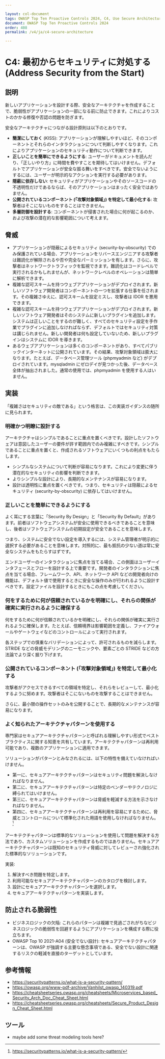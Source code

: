 ```yaml
---

layout: col-document
tags: OWASP Top Ten Proactive Controls 2024, C4, Use Secure Architecture Patterns
document: OWASP Top Ten Proactive Controls 2024
order: 408
permalink: /v4/ja/c4-secure-architecture

---
```


# C4: 最初からセキュリティに対処する (Address Security from the Start)

## 説明

新しいアプリケーションを設計する際、安全なアーキテクチャを作成することで、脆弱性がアプリケーションの一部になる前に防止できます。これによりコストのかかる修復や否認の問題を防ぎます。

安全なアーキテクチャにつながる設計原則は以下のとおりです。

- **簡潔にしておく** (KISS): アプリケーションが理解しやすいほど、そのコンポーネントとそれらのインタラクションについて判断しやすくなります。これによりアプリケーションのセキュリティ動作について判断できます。
- **正しいことを簡単にできるようにする**: ユーザーがドキュメントを読んだり、「正しいやり方」に時間を費やすことを期待してはいけません。デフォルトでアプリケーションが安全な振る舞いをすべきです。安全でないようにするには、ユーザーが明示的なアクションを実行する必要があります。
- **隠蔽に依存しない**: セキュリティがアプリケーションやそのソースコードの不透明性だけであるならば、そのアプリケーションはまったく安全ではありません。
- **公開されているコンポーネント (「攻撃対象領域」) を特定して最小化する**: 攻撃者はそこにないものをすることはできません。
- **多層防御を設計する**: コンポーネントが侵害された場合に何が起こるのか、および攻撃の潜在的な影響範囲について考えます。

## 脅威

- アプリケーションが隠蔽によるセキュリティ (security-by-obscurity) でのみ保護されている場合、アプリケーションをリバースエンジニアする攻撃者は難読化が解除されるや否や完全なパーミッションを有します。さらに、攻撃者はネットワークトラフィックを監視できます。難読化はコードレベルで実行されるかもしれませんが、ネットワークレベルのオペレーションは簡単に解析できます。
- 複雑な認可スキームを持つウェブアプリケーションがデプロイされます。新しいソフトウェア開発者はコンポーネントの一つを拡張する仕事を任されます。その複雑さゆえに、認可スキームを設定ミスし、攻撃者は IDOR を悪用できます。
- 複雑な認可スキームを持つウェブアプリケーションがデプロイされます。新しいソフトウェア開発者はそのシステムに新しいプラグインを追加します。システムは正しいことをするのが難しく、すべてのセキュリティ設定を手作業でプラグインに追加しなければならず、デフォルトではセキュリティ対策は講じられません。新しい開発者は何も設定していないため、新しいプラグインはシステムに IDOR を導きます。
- あるウェブアプリケーションは多くのコンポーネントがあり、すべてパブリックインターネットに公開されています。その結果、攻撃対象領域は膨大になります。たとえば、データベース管理ツール (phpmyadmin など) がデプロイされています。mysqladmin にゼロデイが見つかった後、データベース全体が抽出されました。通常の使用では、phpmyadmin を使用する人はいません。

## 実装

「複雑さはセキュリティの敵である」という格言は、この実装ガイダンスの随所に見られます。

### 明確かつ明瞭に設計する

アーキテクチャはシンプルであることに重点を置くべきです。設計したソフトウェアは意図したユーザーの要件が許す範囲内でのみ複雑にすべきです。シンプルであることに重点を置くと、作成されるソフトウェアにいくつもの利点をもたらします。

- シンプルなシステムについて判断が容易になります。これにより変更に伴う潜在的なセキュリティの影響を判断できます。
- よりシンプルな設計により、長期的なメンテナンスが容易になります。
- 設計は透明性に重点を置くべきです。つまり、セキュリティは隠蔽によるセキュリティ (security-by-obscurity) に依存してはいけません。

### 正しいことを簡単にできるようにする

よく耳にする言葉に「Security By Design」と「Security By Default」があります。前者はソフトウェアシステムが安全に使用できるべきであることを意味し、後者はソフトウェアシステムの初期設定が安全であることを意味します。

つまり、システムに安全でない設定を導入するには、システム管理者が明示的に選択する必要があることを意味します。対照的に、最も抵抗の少ない道は常に安全なシステムをもたらすはずです。

エンドユーザーのインタラクションに焦点を当てる場合、この側面はユーザーインタフェースとフローを設計する上で重要です。開発者のインタラクションに焦点を当てる場合、フレームワーク、API、ネットワーク API などの開発者向けの機能は、デフォルト値で使用するときに安全な操作のみが行われるように設計すべきです。設定ファイルを設計するときにもこの点を考慮してください。

### 何をするために何が信頼されているかを明確にし、それらの関係が確実に実行されるように確保する

何をするために何が信頼されているかを明確にし、それらの関係が確実に実行されるように確保します。たとえば、信頼境界は影響範囲を定義し、ファイアウォールやゲートウェイなどのコントロールによって実行されます。

各ステップでの慎重なバリデーションによって、許可されるものを減らします。STRIDE などの脅威モデリングのニーモニックや、要素ごとの STRIDE などの方法論でより深く掘り下げます。

### 公開されているコンポーネント (「攻撃対象領域」) を特定して最小化する

攻撃者がアクセスできるすべての領域を特定し、それらをレビューして、最小化するように努めます。攻撃者はそこにないものを攻撃することはできません。

さらに、最小限の操作セットのみを公開することで、長期的なメンテナンスが容易になります。

### よく知られたアーキテクチャパターンを使用する

専門家はセキュアアーキテクチャパターンと呼ばれる理解しやすい形式でベストプラクティスに関する知恵を共有しています。アーキテクチャパターンは再利用可能であり、複数のアプリケーションに適用できます。

ソリューションがパターンとみなされるには、以下の特性を備えていなければいけません。

- 第一に、セキュアアーキテクチャパターンはセキュリティ問題を解決しなければなりません。
- 第二に、セキュアアーキテクチャパターンは特定のベンダーやテクノロジに縛られてはいけません。
- 第三に、セキュアアーキテクチャパターンは脅威を軽減する方法を示さなければなりません。
- 第四に、セキュアアーキテクチャパターンは再利用を容易にするために、脅威とコントロールについて標準化された用語を使用しなければなりません。 <sup>[^footnote-1]</sup>

アーキテクチャパターンは標準的なソリューションを使用して問題を解決する方法であり、カスタムソリューションを作成するものではありません。セキュアアーキテクチャパターンは既知のセキュリティ脅威に対してレビューされ強化された標準的なソリューションです。

実装:

1. 解決すべき問題を特定します。
2. 利用可能なセキュアアーキテクチャパターンのカタログを検討します。
3. 設計にセキュアアーキテクチャパターンを選択します。
4. セキュアアーキテクチャパターンを実装します。

## 防止される脆弱性

- ビジネスロジックの欠陥: これらのパターンは複雑で見過ごされがちなビジネスロジックの脆弱性を回避するようにアプリケーションを構成する際に役立ちます。
- OWASP Top 10 2021-A04 (安全でない設計): セキュアアーキテクチャパターンは、OWASP が強調する主要な懸念事項である、安全でない設計に関連するリスクの軽減を直接のターゲットとしています。

## 参考情報

- <https://securitypatterns.io/what-is-a-security-pattern/>
- <https://owasp.org/www-pdf-archive/Vanhilst_owasp_140319.pdf>
- <https://cheatsheetseries.owasp.org/cheatsheets/Microservices_based_Security_Arch_Doc_Cheat_Sheet.html>
- <https://cheatsheetseries.owasp.org/cheatsheets/Secure_Product_Design_Cheat_Sheet.html>

## ツール

- maybe add some threat modeling tools here?

[^footnote-1]: https://securitypatterns.io/what-is-a-security-pattern/
